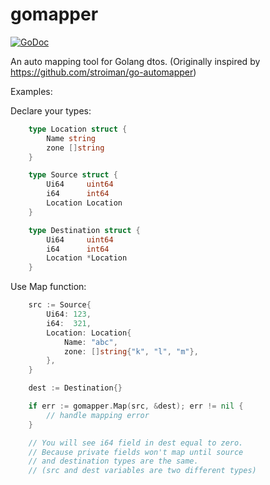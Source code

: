 # gomapper

[![GoDoc](https://godoc.org/github.com/Trendyol/gomapper?status.svg)](https://godoc.org/github.com/Trendyol/gomapper)

An auto mapping tool for Golang dtos.
(Originally inspired by https://github.com/stroiman/go-automapper)

Examples:

Declare your types:

```go
    type Location struct {
        Name string
        zone []string
    }

    type Source struct {
        Ui64     uint64
        i64      int64
        Location Location
    }

    type Destination struct {
        Ui64     uint64
        i64      int64
        Location *Location
    }
```

Use Map function:

```go
    src := Source{
        Ui64: 123,
        i64:  321,
        Location: Location{
	        Name: "abc",
	        zone: []string{"k", "l", "m"},
	    },
    }

    dest := Destination{}

    if err := gomapper.Map(src, &dest); err != nil {
        // handle mapping error
    }

    // You will see i64 field in dest equal to zero.
    // Because private fields won't map until source
    // and destination types are the same.
    // (src and dest variables are two different types)
```
